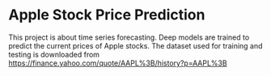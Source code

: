# Apple Stock Price Prediction

This project is about time series forecasting. Deep models are trained to predict the current prices of Apple stocks.
The dataset used for training and testing is downloaded from https://finance.yahoo.com/quote/AAPL%3B/history?p=AAPL%3B
